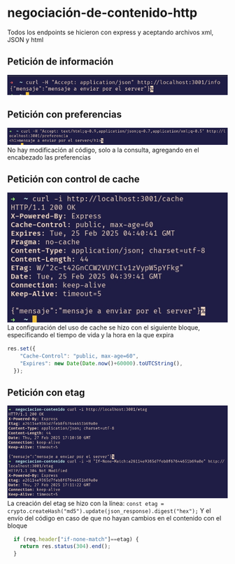 # negociación-de-contenido-http
Todos los endpoints se hicieron con express y aceptando archivos xml, JSON y html

## Petición de información
![peticion de información](imagenes/February24_22-37-21.jpeg)

## Petición con preferencias
![peticion de información](imagenes/February24_22-38-38.jpeg)
No hay modificación al código, solo a la consulta, agregando en el encabezado las preferencias

## Petición con control de cache
![peticion de información](imagenes/February24_22-40-00.jpeg)
La configuración del uso de cache se hizo con el siguiente bloque, especificando el tiempo de vida y la hora en la que expira
```javascript
res.set({
    "Cache-Control": "public, max-age=60",
    "Expires": new Date(Date.now()+60000).toUTCString(),
  });
```

## Petición con etag
![peticion de información](imagenes/February27_11-11-49.jpeg)
La creación del etag se hizo con la línea: `const etag = crypto.createHash("md5").update(json_response).digest("hex");`
Y el envío del código en caso de que no hayan cambios en el contenido con el bloque
```javascript
  if (req.header["if-none-match"]==etag) {
    return res.status(304).end();
  }
```
